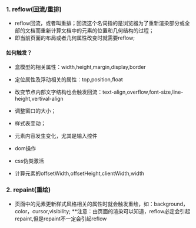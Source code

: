 ### 1. reflow(回流/重排)
- reflow回流，或者叫重排；回流这个名词指的是浏览器为了重新渲染部分或全部的文档而重新计算文档中的元素的位置和几何结构的过程；
- 即当前页面的布局或者几何属性改变时就需要reflow;

#### 如何触发？
- 盒模型的相关属性：width,height,margin,display,border
- 定位属性及浮动相关的属性：top,position,float
- 改变节点内部文字结构也会触发回流：text-align,overflow,font-size,line-height,vertival-align

- 调整窗口的大小；
- 样式表变动；
- 元素内容发生变化，尤其是输入控件
- dom操作
- css伪类激活
- 计算元素的offsetWidth,offsetHeight,clientWidth,width

### 2. repaint(重绘)
- 页面中的元素更新样式风格相关的属性时就会触发重绘，如：background，color，cursor,visibility;
**注意：由页面的渲染可以知道，reflow必定会引起repaint,但是repaint不一定会引起reflow